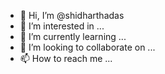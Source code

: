 - 👋 Hi, I’m @shidharthadas
- 👀 I’m interested in ...
- 🌱 I’m currently learning ...
- 💞️ I’m looking to collaborate on ...
- 📫 How to reach me ...

<!---
shidharthadas/shidharthadas is a ✨ special ✨ repository because its `README.md` (this file) appears on your GitHub profile.
You can click the Preview link to take a look at your changes.
--->
